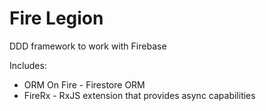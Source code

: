 # Fire Legion
DDD framework to work with Firebase

Includes:
* ORM On Fire - Firestore ORM
* FireRx - RxJS extension that provides async capabilities

